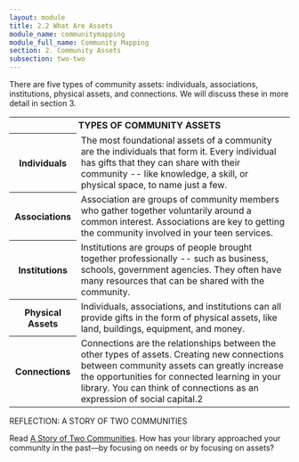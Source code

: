 ```yaml
---
layout: module
title: 2.2 What Are Assets
module_name: communitymapping
module_full_name: Community Mapping
section: 2. Community Assets
subsection: two-two
---
```



There are five types of community assets: individuals, associations, institutions, physical assets, and connections. We will discuss these in more detail in section 3.

<table class="colorful-th">
<tr><th colspan="2" class="th-black">TYPES OF COMMUNITY ASSETS</th></tr>
<tr><th>Individuals</th><td>The most foundational assets of a community are the individuals that form it. Every individual has gifts that they can share with their community -- like knowledge, a skill, or physical space, to name just a few.</td></tr>
  <tr><th>Associations</th><td>Association are groups of community members who gather together voluntarily around a common interest. Associations are key to getting the community involved in your teen services. </td></tr>
  <tr><th>Institutions</th><td>Institutions are groups of people brought together professionally -- such as business, schools, government agencies. They often have many resources that can be shared with the community. </td></tr>
<tr><th>Physical Assets</th><td>Individuals, associations, and institutions can all provide gifts in the form of physical assets, like land, buildings, equipment, and money.</td></tr>
<tr><th>Connections</th><td>Connections are the relationships between the other types of assets. Creating new connections between community assets can greatly increase the opportunities for connected learning in your library. You can think of connections as an expression of social capital.2 </td></tr>
</table>

<div class="reflection">
  <p>REFLECTION: A STORY OF TWO COMMUNITIES</p>
  <p>Read <a href="https://sustainingcommunity.wordpress.com/2013/01/30/community-a-and-communityb/" target="_blank">A Story of Two Communities</a>. How has your library approached your community in the past—by focusing on needs or by focusing on assets? </p></div>

